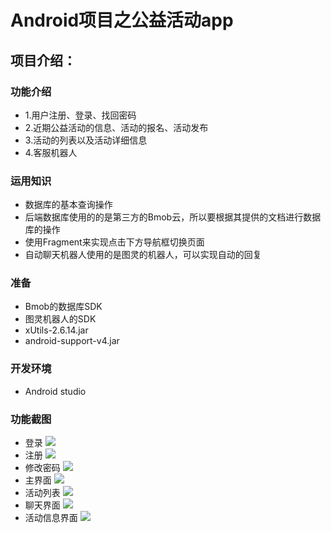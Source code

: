 Android项目之公益活动app
=======
项目介绍：
-------
### 功能介绍
* 1.用户注册、登录、找回密码
* 2.近期公益活动的信息、活动的报名、活动发布
* 3.活动的列表以及活动详细信息
* 4.客服机器人
### 运用知识
* 数据库的基本查询操作
* 后端数据库使用的的是第三方的Bmob云，所以要根据其提供的文档进行数据库的操作
* 使用Fragment来实现点击下方导航框切换页面
* 自动聊天机器人使用的是图灵的机器人，可以实现自动的回复
### 准备
* Bmob的数据库SDK
* 图灵机器人的SDK
* xUtils-2.6.14.jar
* android-support-v4.jar
### 开发环境
* Android studio
### 功能截图
* 登录
![](https://github.com/TH226/yxyy/blob/master/image/login.png)
* 注册
![](https://github.com/TH226/yxyy/blob/master/image/regist.png)
* 修改密码
![](https://github.com/TH226/yxyy/blob/master/image/repwd.png)
* 主界面
![](https://github.com/TH226/yxyy/blob/master/image/home.png)
* 活动列表
![](https://github.com/TH226/yxyy/blob/master/image/list.png)
* 聊天界面
![](https://github.com/TH226/yxyy/blob/master/image/chat.png)
* 活动信息界面
![](https://github.com/TH226/yxyy/blob/master/image/info.png)
